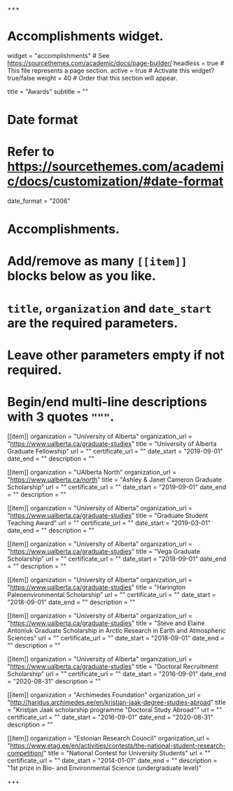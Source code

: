+++
# Accomplishments widget.
widget = "accomplishments"  # See https://sourcethemes.com/academic/docs/page-builder/
headless = true  # This file represents a page section.
active = true  # Activate this widget? true/false
weight = 40  # Order that this section will appear.

title = "Awards"
subtitle = ""

# Date format
#   Refer to https://sourcethemes.com/academic/docs/customization/#date-format
date_format = "2006"

# Accomplishments.
#   Add/remove as many `[[item]]` blocks below as you like.
#   `title`, `organization` and `date_start` are the required parameters.
#   Leave other parameters empty if not required.
#   Begin/end multi-line descriptions with 3 quotes `"""`.

[[item]]
  organization = "University of Alberta"
  organization_url = "https://www.ualberta.ca/graduate-studies"
  title = "University of Alberta Graduate Fellowship"
  url = ""
  certificate_url = ""
  date_start = "2019-09-01"
  date_end = ""
  description = ""

[[item]]
  organization = "UAlberta North"
  organization_url = "https://www.ualberta.ca/north"
  title = "Ashley & Janet Cameron Graduate Scholarship"
  url = ""
  certificate_url = ""
  date_start = "2019-09-01"
  date_end = ""
  description = ""
  
[[item]]
  organization = "University of Alberta"
  organization_url = "https://www.ualberta.ca/graduate-studies"
  title = "Graduate Student Teaching Award"
  url = ""
  certificate_url = ""
  date_start = "2019-03-01"
  date_end = ""
  description = ""

[[item]]
  organization = "University of Alberta"
  organization_url = "https://www.ualberta.ca/graduate-studies"
  title = "Vega Graduate Scholarship"
  url = ""
  certificate_url = ""
  date_start = "2018-09-01"
  date_end = ""
  description = ""

[[item]]
  organization = "University of Alberta"
  organization_url = "https://www.ualberta.ca/graduate-studies"
  title = "Harington Paleoenvironmental Scholarship"
  url = ""
  certificate_url = ""
  date_start = "2018-09-01"
  date_end = ""
  description = ""

[[item]]
  organization = "University of Alberta"
  organization_url = "https://www.ualberta.ca/graduate-studies"
  title = "Steve and Elaine Antoniuk Graduate Scholarship in Arctic Research in Earth and Atmospheric Sciences"
  url = ""
  certificate_url = ""
  date_start = "2018-09-01"
  date_end = ""
  description = ""

[[item]]
  organization = "University of Alberta"
  organization_url = "https://www.ualberta.ca/graduate-studies"
  title = "Doctoral Recruitment Scholarship"
  url = ""
  certificate_url = ""
  date_start = "2016-09-01"
  date_end = "2020-08-31"
  description = ""

[[item]]
  organization = "Archimedes Foundation"
  organization_url = "http://haridus.archimedes.ee/en/kristjan-jaak-degree-studies-abroad"
  title = "Kristjan Jaak scholarship programme \"Doctoral Study Abroad\""
  url = ""
  certificate_url = ""
  date_start = "2016-09-01"
  date_end = "2020-08-31"
  description = ""

[[item]]
  organization = "Estonian Research Council"
  organization_url = "https://www.etag.ee/en/activities/contests/the-national-student-research-competition/"
  title = "National Contest for University Students"
  url = ""
  certificate_url = ""
  date_start = "2014-01-01"
  date_end = ""
  description = "1st prize in Bio- and Environmental Science (undergraduate level)"

+++
